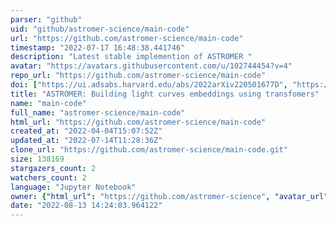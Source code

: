 ```yaml
---
parser: "github"
uid: "github/astromer-science/main-code"
url: "https://github.com/astromer-science/main-code"
timestamp: "2022-07-17 16:48:38.441746"
description: "Latest stable implemention of ASTROMER "
avatar: "https://avatars.githubusercontent.com/u/102744454?v=4"
repo_url: "https://github.com/astromer-science/main-code"
doi: ["https://ui.adsabs.harvard.edu/abs/2022arXiv220501677D", "https://ui.adsabs.harvard.edu/abs/2022ascl.soft05020D/abstract"]
title: "ASTROMER: Building light curves embeddings using transfomers"
name: "main-code"
full_name: "astromer-science/main-code"
html_url: "https://github.com/astromer-science/main-code"
created_at: "2022-04-04T15:07:52Z"
updated_at: "2022-07-14T11:28:36Z"
clone_url: "https://github.com/astromer-science/main-code.git"
size: 138169
stargazers_count: 2
watchers_count: 2
language: "Jupyter Notebook"
owner: {"html_url": "https://github.com/astromer-science", "avatar_url": "https://avatars.githubusercontent.com/u/102744454?v=4", "login": "astromer-science", "type": "Organization"}
date: "2022-08-13 14:24:03.964122"
---
```

